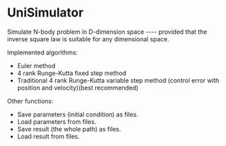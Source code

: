 # UniSimulator
 Simulate N-body problem in D-dimension space ---- provided that the inverse square law is suitable for any dimensional space.

Implemented algorithms:
- Euler method
- 4 rank Runge-Kutta fixed step method
- Traditional 4 rank Runge-Kutta variable step method (control error with position and velocity)(best recommended)

Other functions:
- Save parameters (initial condition) as files.
- Load parameters from files.
- Save result (the whole path) as files.
- Load result from files.